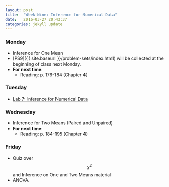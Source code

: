 ```yaml
---
layout: post
title:  "Week Nine: Inference for Numerical Data"
date:   2016-03-27 20:43:37
categories: jekyll update
---
```


### Monday
- Inference for One Mean
- [PS9]({{ site.baseurl }}/problem-sets/index.html) will be collected at the beginning of class next Monday.
- **For next time**:
    - Reading: p. 176-184 (Chapter 4)

### Tuesday
- <a href = "{{ site.baseurl }}/assets/week-09/inf_for_numerical_data.html" target = "_blank">Lab 7: Inference for Numerical Data </a>


### Wednesday
- Inference for Two Means (Paired and Unpaired)
- **For next time**:
    - Reading: p. 184-195 (Chapter 4)

### Friday
- Quiz over $$\chi^2$$ and Inference on One and Two Means material 
- ANOVA
